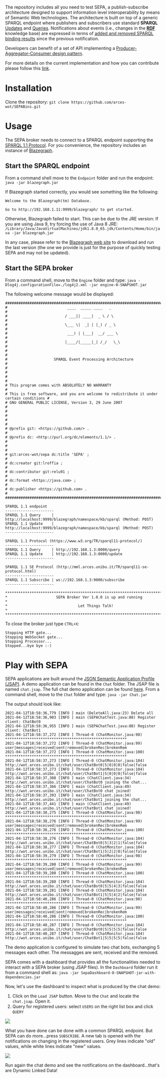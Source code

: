 The repository includes all you need to test SEPA, a publish-subscribe architecture designed to support information level interoperability by means of Semantic Web technologies. The architecture is built on top of a generic SPARQL endpoint where publishers and subscribers use standard **SPARQL** [Updates](https://www.w3.org/TR/sparql11-update/) and [Queries](https://www.w3.org/TR/sparql11-query/). Notifications about events (i.e., changes in the [**RDF**](https://www.w3.org/RDF/) knowledge base) are expressed in terms of [added and removed SPARQL binding results](http://mml.arces.unibo.it/TR/sparql11-subscribe.html) since the previous notification. 

Developers can benefit of a set of API implementing a [Producer-Aggregator-Consumer design pattern](http://mml.arces.unibo.it/TR/jsap.html).

For more details on the current implementation and how you can contribute please follow this [link](https://github.com/arces-wot/SEPA).

# Installation
Clone the repository: `git clone https://github.com/arces-wot/SEPABins.git`

# Usage
The SEPA broker needs to connect to a SPARQL endpoint supporting the [SPARQL 1.1 Protocol](https://www.w3.org/TR/sparql11-protocol/). For you convenience, the repository includes an instance of [Blazegraph](https://www.blazegraph.com/).

## Start the SPARQL endpoint
From a command shell move to the `Endpoint` folder and run the endpoint: `java -jar blazegraph.jar`

If Blazegraph started correctly, you would see something like the following:

```
Welcome to the Blazegraph(tm) Database.

Go to http://192.168.1.11:9999/blazegraph/ to get started.
```
Otherwise, Blazegraph failed to start. This can be due to the JRE version: If you are using Java 9, try forcing the use of Java 8 JRE: `/Library/Java/JavaVirtualMachines/jdk1.8.0_65.jdk/Contents/Home/bin/java -jar blazegraph.jar`

In any case, please refer to the [Blazegraph web site](https://www.blazegraph.com/) to download and run the last version (the one we provide is just for the purpose of quickly testing SEPA and may not be updated).

## Start the SEPA broker
From a command shell, move to the `Engine` folder and type: `java -Dlog4j.configurationFile=./log4j2.xml -jar engine-0-SNAPSHOT.jar`

The following welcome message would be displayed:

```
##########################################################################################
#                           ____  _____ ____   _                                         #
#                          / ___|| ____|  _ \ / \                                        #
#                          \___ \|  _| | |_) / _ \                                       #
#                           ___) | |___|  __/ ___ \                                      #
#                          |____/|_____|_| /_/   \_\                                     #
#                                                                                        #
#                     SPARQL Event Processing Architecture                               #
#                                                                                        #
#                                                                                        #
# This program comes with ABSOLUTELY NO WARRANTY                                         #
# This is free software, and you are welcome to redistribute it under certain conditions #
# GNU GENERAL PUBLIC LICENSE, Version 3, 29 June 2007                                    #
#                                                                                        #
#                                                                                        #
# @prefix git: <https://github.com/> .                                                   #
# @prefix dc: <http://purl.org/dc/elements/1.1/> .                                       #
#                                                                                        #
# git:arces-wot/sepa dc:title 'SEPA' ;                                                   #
# dc:creator git:lroffia ;                                                               #
# dc:contributor git:relu91 ;                                                            #
# dc:format <https://java.com> ;                                                         #
# dc:publisher <https://github.com> .                                                    #
##########################################################################################

SPARQL 1.1 endpoint
----------------------
SPARQL 1.1 Query     | http://localhost:9999/blazegraph/namespace/kb/sparql (Method: POST)
SPARQL 1.1 Update    | http://localhost:9999/blazegraph/namespace/kb/sparql (Method: POST)
----------------------

SPARQL 1.1 Protocol (https://www.w3.org/TR/sparql11-protocol/)
----------------------
SPARQL 1.1 Query     | http://192.168.1.3:8000/query
SPARQL 1.1 Update    | http://192.168.1.3:8000/update
----------------------

SPARQL 1.1 SE Protocol (http://mml.arces.unibo.it/TR/sparql11-se-protocol.html)
----------------------
SPARQL 1.1 Subscribe | ws://192.168.1.3:9000/subscribe
----------------------

*****************************************************************************************
*                      SEPA Broker Ver 1.0.0 is up and running                          *
*                                Let Things Talk!                                       *
*****************************************************************************************
```

To close the broker just type `CTRL+X`:

```
Stopping HTTP gate...
Stopping WebSocket gate...
Stopping Processor...
Stopped...bye bye :-)
```
# Play with SEPA
SEPA applications are built around the [JSON Semantic Application Profile (JSAP)](http://mml.arces.unibo.it/TR/jsap.html).  A demo application can be found in the `Chat` folder. The JSAP file is named `chat.jsap`. The full chat demo application can be found [here](https://github.com/arces-wot/SEPA-Chat). From a command shell, move to the `Chat` folder and type: `java -jar Chat.jar`

The output should look like:

```
2021-04-12T18:58:36,779 [INFO ] main (DeleteAll.java:23) Delete all
2021-04-12T18:58:36,903 [INFO ] main (SEPAChatTest.java:88) Register client: ChatBot0
2021-04-12T18:58:36,955 [INFO ] main (SEPAChatTest.java:88) Register client: ChatBot1
2021-04-12T18:58:37,272 [INFO ] Thread-0 (ChatMonitor.java:98) *******************************************************
2021-04-12T18:58:37,272 [INFO ] Thread-0 (ChatMonitor.java:99) user|messages|received|sent|removed|brokenRec|brokenRem
2021-04-12T18:58:37,272 [INFO ] Thread-0 (ChatMonitor.java:100) *******************************************************
2021-04-12T18:58:37,273 [INFO ] Thread-0 (ChatMonitor.java:104) http://wot.arces.unibo.it/chat/user/ChatBot0|5|0|0|0|false|false
2021-04-12T18:58:37,273 [INFO ] Thread-0 (ChatMonitor.java:104) http://wot.arces.unibo.it/chat/user/ChatBot1|5|0|0|0|false|false
2021-04-12T18:58:37,308 [INFO ] main (ChatClient.java:34) http://wot.arces.unibo.it/chat/user/ChatBot0 joining the chat...
2021-04-12T18:58:37,366 [INFO ] main (ChatClient.java:49) http://wot.arces.unibo.it/chat/user/ChatBot0 chat joined!
2021-04-12T18:58:37,393 [INFO ] main (ChatClient.java:34) http://wot.arces.unibo.it/chat/user/ChatBot1 joining the chat...
2021-04-12T18:58:37,441 [INFO ] main (ChatClient.java:49) http://wot.arces.unibo.it/chat/user/ChatBot1 chat joined!
2021-04-12T18:58:38,275 [INFO ] Thread-0 (ChatMonitor.java:98) *******************************************************
2021-04-12T18:58:38,276 [INFO ] Thread-0 (ChatMonitor.java:99) user|messages|received|sent|removed|brokenRec|brokenRem
2021-04-12T18:58:38,276 [INFO ] Thread-0 (ChatMonitor.java:100) *******************************************************
2021-04-12T18:58:38,276 [INFO ] Thread-0 (ChatMonitor.java:104) http://wot.arces.unibo.it/chat/user/ChatBot0|5|3|2|1|false|false
2021-04-12T18:58:38,277 [INFO ] Thread-0 (ChatMonitor.java:104) http://wot.arces.unibo.it/chat/user/ChatBot1|5|2|2|0|false|false
2021-04-12T18:58:39,279 [INFO ] Thread-0 (ChatMonitor.java:98) *******************************************************
2021-04-12T18:58:39,280 [INFO ] Thread-0 (ChatMonitor.java:99) user|messages|received|sent|removed|brokenRec|brokenRem
2021-04-12T18:58:39,280 [INFO ] Thread-0 (ChatMonitor.java:100) *******************************************************
2021-04-12T18:58:39,280 [INFO ] Thread-0 (ChatMonitor.java:104) http://wot.arces.unibo.it/chat/user/ChatBot0|5|5|4|3|false|false
2021-04-12T18:58:39,281 [INFO ] Thread-0 (ChatMonitor.java:104) http://wot.arces.unibo.it/chat/user/ChatBot1|5|5|4|2|false|false
2021-04-12T18:58:40,286 [INFO ] Thread-0 (ChatMonitor.java:98) *******************************************************
2021-04-12T18:58:40,286 [INFO ] Thread-0 (ChatMonitor.java:99) user|messages|received|sent|removed|brokenRec|brokenRem
2021-04-12T18:58:40,286 [INFO ] Thread-0 (ChatMonitor.java:100) *******************************************************
2021-04-12T18:58:40,287 [INFO ] Thread-0 (ChatMonitor.java:104) http://wot.arces.unibo.it/chat/user/ChatBot0|5|5|5|5|false|false
2021-04-12T18:58:40,287 [INFO ] Thread-0 (ChatMonitor.java:104) http://wot.arces.unibo.it/chat/user/ChatBot1|5|5|5|5|false|false

```

The demo application is configured to simulate two chat bots, exchanging 5 messages each other. The messagges are sent, received and the removed.


SEPA comes with a dashboard that provides all the functionalities needed to interact with a SEPA broker (using JSAP files). In the `Dashboard` folder run it from a command shell as: `java -jar SepaDashboard-0-SNAPSHOT-jar-with-dependencies.jar` 

Now, let's use the dashboard to inspect what is produced by the chat demo:

1. Click on the `Load JSAP` button. Move to the `Chat` and locate the `chat.jsap`. Open it.
2. Query for registered users: select `USERS` on the right list box and click `QUERY`

![](./Query.png)

What you have done can be done with a common SPARQL endpoint. But SEPA can do more...press `SUBSCRIBE`. A new tab is opened with the notifications on changing in the registered users. Grey lines indicate "old" values, while white lines indicate "new" values.

![](./Subscribe.png)

Run again the chat demo and see the notifications on the dashboard...that's are Dynamic Linked Data! 
